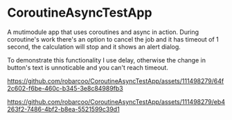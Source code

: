 # CoroutineAsyncTestApp
 
A mutimodule app that uses coroutines and async in action. During coroutine's work there's an option to cancel the job and it has timeout of 1 second, the calculation will stop and it shows an alert dialog. 

To demonstrate this functionality I use delay, otherwise the change in button's text is unnoticable and you can't reach timeout.

https://github.com/robarcoo/CoroutineAsyncTestApp/assets/111498279/64f2c602-f6be-460c-b345-3e8c84989fb3


https://github.com/robarcoo/CoroutineAsyncTestApp/assets/111498279/eb4263f2-7486-4bf2-b8ea-5521599c39d1

